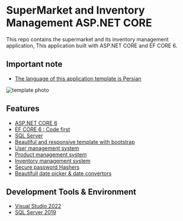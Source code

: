 # SuperMarket and Inventory Management ASP.NET CORE 
This repo contains the supermarket and its inventory management application,
This application built with ASP.NET CORE and EF CORE 6.

## Important note
* [The language of this application template is Persian](#language)

![template photo](http://url/to/img.png)

## Features 
* [ASP.NET CORE 6](#framework)
* [EF CORE 6 : Code first](#provider)
* [SQL Server](#database)
* [Beautiful and responsive template with bootstrap](#template)
* [User management system](#usermanagement)
* [Product management system](#productmanagement)
* [Inventory management system](#inventory)
* [Secure password Hashers](#hashers)
* [Beautifull date picker & date convertors](#date)

## Development Tools & Environment
* [Visual Studio 2022](#vs2022)
* [SQL Server 2019](#vs2022)
